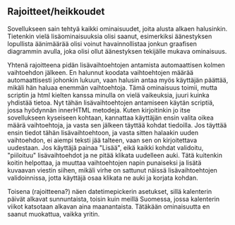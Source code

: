 ## Rajoitteet/heikkoudet

Sovellukseen sain tehtyä kaikki ominaisuudet, joita alusta alkaen halusinkin. Tietenkin vielä lisäominaisuuksia olisi saanut, 
esimerkiksi äänestyksen lopullista äänimäärää olisi voinut havainnollistaa jonkun graafisen diagrammin avulla, joka olisi ollut
äänestyksen tekijälle mukava ominaisuus.

Yhtenä rajoitteena pidän lisävaihtoehtojen antamista automaattisen kolmen vaihtoehdon jälkeen. En halunnut koodata vaihtoehtojen
määrää automaattisesti johonkin lukuun, vaan halusin antaa myös käyttäjän päättää, mikäli hän haluaa enemmän vaihtoehtoja.
Tämä ominaisuus toimii, mutta scriptin ja html kielten kanssa minulla on vielä vaikeuksia, juuri kuinka yhdistää tietoa. Nyt tähän lisävaihtoehtojen antamiseen käytän scriptiä, jossa
hyödynnän innerHTML metodeja. Kuten kirjoitinkin jo itse sovellukseen kyseiseen kohtaan, kannattaa käyttäjän ensin
valita oikea määrä vaihtoehtoja, ja vasta sen jälkeen täyttää kohdat tiedoilla. Jos täyttää ensin tiedot tähän lisävaihtoehtoon,
ja vasta sitten halaakin uuden vaihtoehdon, ei aiempi teksti jää talteen, vaan sen on kirjoitettava uudestaan.
Jos käyttäjä painaa "Lisää", eikä kaikki kohdat validoitu, "piiloituu" lisävaihtoehdot ja ne pitää klikata uudelleen auki. Tätä kuitenkin
koitin helpottaa, ja muuttaa vaihtoehtojen napin punaiseksi ja lisätä kuvaavan viestin siihen, mikäli virhe on sattunut näissä lisävaihtoehtojen
validoinnissa, jotta käyttäjä osaa klikata ne auki ja korjata kohdan.

Toisena (rajoitteena?) näen datetimepickerin asetukset, sillä kalenterin päivät alkavat sunnuntaista, toisin kuin meillä Suomessa,
jossa kalenterin viikot katsotaan alkavan aina maanantaista. Tätäkään ominaisuutta en saanut muokattua, vaikka yritin.



